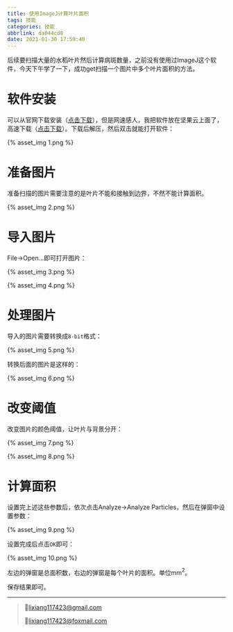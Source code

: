 ```yaml
---
title: 使用ImageJ计算叶片面积
tags: 技能
categories: 技能
abbrlink: da044cd8
date: 2021-01-30 17:59:40
---
```


后续要扫描大量的水稻叶片然后计算病斑数量，之前没有使用过ImageJ这个软件，今天下午学了一下，成功get扫描一个图片中多个叶片面积的方法。

<!-- more -->

# 软件安装

可以从官网下载安装（[点击下载](https://imagej.nih.gov/ij/download.html)），但是网速感人，我把软件放在坚果云上面了，高速下载（[点击下载](https://www.jianguoyun.com/p/DXXP9zgQkOqUCRjesN8D )）。下载后解压，然后双击就能打开软件：

{% asset_img 1.png %}

# 准备图片

准备扫描的图片需要注意的是叶片不能和接触到边界，不然不能计算面积。

{% asset_img 2.png %}

# 导入图片

File→Open...即可打开图片：

{% asset_img 3.png %}

{% asset_img 4.png %}

# 处理图片

导入的图片需要转换成`8-bit`格式：

{% asset_img 5.png %}

转换后面的图片是这样的：

{% asset_img 6.png %}

# 改变阈值

改变图片的颜色阈值，让叶片与背景分开：

{% asset_img 7.png %}

{% asset_img 8.png %}

# 计算面积

设置完上述这些参数后，依次点击Analyze→Analyze Particles，然后在弹窗中设置参数：

{% asset_img 9.png %}

设置完成后点击`OK`即可：

{% asset_img 10.png %}

左边的弹窗是总面积数，右边的弹窗是每个叶片的面积。单位mm$^2$。

保存结果即可。

---

>💌lixiang117423@gmail.com
>
>💌lixiang117423@foxmail.com
